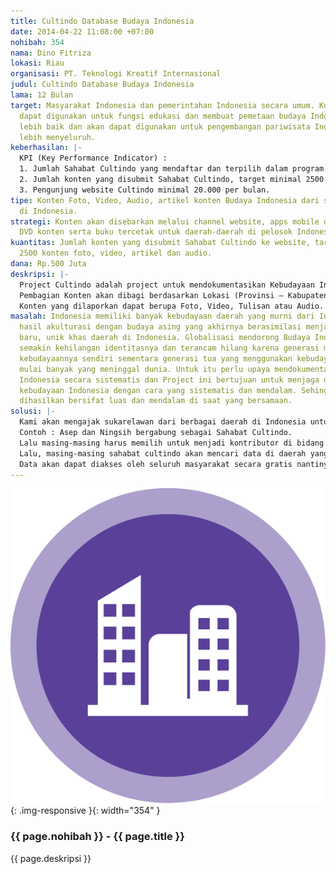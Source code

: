 ```yaml
---
title: Cultindo Database Budaya Indonesia
date: 2014-04-22 11:08:00 +07:00
nohibah: 354
nama: Dino Fitriza
lokasi: Riau
organisasi: PT. Teknologi Kreatif Internasional
judul: Cultindo Database Budaya Indonesia
lama: 12 Bulan
target: Masyarakat Indonesia dan pemerintahan Indonesia secara umum. Konten yang tersedia
  dapat digunakan untuk fungsi edukasi dan membuat pemetaan budaya Indonesia yang
  lebih baik dan akan dapat digunakan untuk pengembangan pariwisata Indonesia yang
  lebih menyeluruh.
keberhasilan: |-
  KPI (Key Performance Indicator) :
  1. Jumlah Sahabat Cultindo yang mendaftar dan terpilih dalam program (target minimal 100 orang)
  2. Jumlah konten yang disubmit Sahabat Cultindo, target minimal 2500 konten foto, video, artikel dan audio.
  3. Pengunjung website Cultindo minimal 20.000 per bulan.
tipe: Konten Foto, Video, Audio, artikel konten Budaya Indonesia dari seluruh daerah
  di Indonesia.
strategi: Konten akan disebarkan melalui channel website, apps mobile dan CD atau
  DVD konten serta buku tercetak untuk daerah-daerah di pelosok Indonesia.
kuantitas: Jumlah konten yang disubmit Sahabat Cultindo ke website, target minimal
  2500 konten foto, video, artikel dan audio.
dana: Rp.500 Juta
deskripsi: |-
  Project Cultindo adalah project untuk mendokumentasikan Kebudayaan Indonesia di seluruh Provinsi dengan Prinsip “Structured Collaborative User Generated Content”. Masyarakat bertindak sebagai User bertindak sebagai pembuat konten (user generated content). Masyarakat yang bergabung harus memilih dia akan menjadi penyedia konten di bidang apa dan di daerah (provinsi) mana.
  Pembagian Konten akan dibagi berdasarkan Lokasi (Provinsi – Kabupaten) dan Kategori Content (Musik, Makanan, Lagu, Cerita Rakyat, Pakaian/Kain, Tempat Wisata, dll). Masyarakat yang tergabung harus berdedikasi terhadap satu konten tertentu sehingga tidak terjadi redundansi data. Misal : Si Doni, ingin berkontribusi terhadap konten Makanan di Provinsi Jawa Barat kabupaten Cianjur. Maka Doni harus menggali konten makanan di daerah Kabupaten Cianjur secara mendalam.
  Konten yang dilaporkan dapat berupa Foto, Video, Tulisan atau Audio.
masalah: Indonesia memiliki banyak kebudayaan daerah yang murni dari Indonesia ataupun
  hasil akulturasi dengan budaya asing yang akhirnya berasimilasi menjadi sebuah budaya
  baru, unik khas daerah di Indonesia. Globalisasi mendorong Budaya Indonesia untuk
  semakin kehilangan identitasnya dan terancam hilang karena generasi mulai meninggalkan
  kebudayaannya sendiri sementara generasi tua yang menggunakan kebudayaan tersebut
  mulai banyak yang meninggal dunia. Untuk itu perlu upaya mendokumentasikan kebudayaan
  Indonesia secara sistematis dan Project ini bertujuan untuk menjaga dan mendokumentasikan
  kebudayaan Indonesia dengan cara yang sistematis dan mendalam. Sehingga data yang
  dihasilkan bersifat luas dan mendalam di saat yang bersamaan.
solusi: |-
  Kami akan mengajak sukarelawan dari berbagai daerah di Indonesia untuk menjadi Cultindo Fellow (sahabat Cultindo). Lalu, mereka akan memilih akan spesifik mendokumentasikan di bidang konten apa.
  Contoh : Asep dan Ningsih bergabung sebagai Sahabat Cultindo.
  Lalu masing-masing harus memilih untuk menjadi kontributor di bidang apa di daerah mana. Misalnya, Asep memilih Musik – Cianjur (Jawa Barat), Ningsih memilih Makanan – Jember (Jawa Timur),
  Lalu, masing-masing sahabat cultindo akan mencari data di daerah yang dipilih oleh mereka sesuai konten yang disepakati. Pilihan sahabat cultindo daerah akan diutamakan dari pemuda di kabupaten atau kota setempat. Selama setahun mereka harus mengambil data baik berupa tulisan, foto, suara ataupun video lewat Perangkat Mobile (Smartphone) dan lalu dikirim ke server database Cultindo untuk diolah oleh Admin pusat.
  Data akan dapat diakses oleh seluruh masyarakat secara gratis nantinya.
---
```


![354](/static/img/hibahcms/354.png){: .img-responsive }{: width="354" }

### {{ page.nohibah }} - {{ page.title }}

{{ page.deskripsi }}
